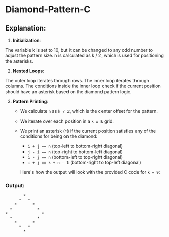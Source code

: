# Diamond-Pattern-C
## Explanation:
1. **Initialization**: 

The variable k is set to 10, but it can be changed to any odd number to adjust the pattern size.
n is calculated as k / 2, which is used for positioning the asterisks.

2. **Nested Loops**:

The outer loop iterates through rows.
The inner loop iterates through columns.
The conditions inside the inner loop check if the current position should have an asterisk based on the diamond pattern logic.

3. **Pattern Printing**:
   - We calculate `n` as `k / 2`, which is the center offset for the pattern.
   - We iterate over each position in a `k x k` grid.
   - We print an asterisk (`*`) if the current position satisfies any of the conditions for being on the diamond:
     - `i + j == n` (top-left to bottom-right diagonal)
     - `j - i == n` (top-right to bottom-left diagonal)
     - `i - j == n` (bottom-left to top-right diagonal)
     - `i + j == k + n - 1` (bottom-right to top-left diagonal)

      Here's how the output will look with the provided C code for `k = 9`:

### Output:
```
        *         
      *   *       
    *       *     
  *           *   
*               * 
  *           *   
    *       *     
      *   *       
        *         
```

